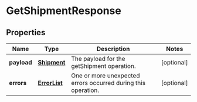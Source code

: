 
# GetShipmentResponse

## Properties
Name | Type | Description | Notes
------------ | ------------- | ------------- | -------------
**payload** | [**Shipment**](Shipment.md) | The payload for the getShipment operation. |  [optional]
**errors** | [**ErrorList**](ErrorList.md) | One or more unexpected errors occurred during this operation. |  [optional]



